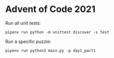 Advent of Code 2021
================

Run all unit tests:

    pipenv run python -m unittest discover -s test

Run a specific puzzle:

    pipenv run python3 main.py -p day1_part1

